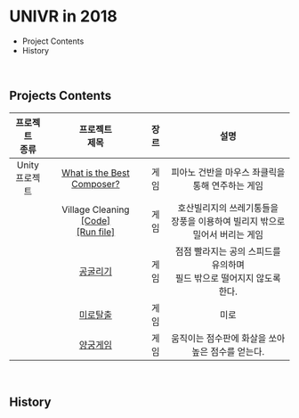 # UNIVR in 2018
* Project Contents
* History

<br>

## Projects Contents
| 프로젝트<br>종류 | 프로젝트<br>제목 |  장르  | 설명 |
|:---:|:---:|:---:|:---:|
| Unity<br>프로젝트 | [What is the Best Composer?](https://github.com/kimkyeongnam/VR-makers/raw/master/What_is_The_Best_Composer.zip)| 게임 | 피아노 건반을 마우스 좌클릭을 통해 연주하는 게임 |
|| Village Cleaning<br>[[Code]](https://www.dropbox.com/s/5y9p4rarnqeg8dc/Village%20Cleaning_hosan.zip?dl=0)<br>[[Run file]](https://www.dropbox.com/s/hjrvpce4e4b76gb/Village%20Cleaning_1_%EA%B0%95%ED%98%B8%EC%82%B0.zip?dl=0)| 게임 | 호산빌리지의 쓰레기통들을 <br>장풍을 이용하여 빌리지 밖으로 밀어서 버리는 게임 |
|| [공굴리기](https://www.dropbox.com/s/mx3rv0d60dx5ocx/MiniGame_ball.zip?dl=0) |   게임   | 점점 빨라지는 공의 스피드를 유의하며<br>필드 밖으로 떨어지지 않도록 한다. |
|| [미로탈출](https://www.dropbox.com/s/nybnafzip5fnhxz/FPS%20Controller.zip?dl=0) | 게임 | 미로  |
|| [양궁게임](https://github.com/kimkyeongnam/VR-makers/raw/master/%EC%96%91%EA%B6%81%EA%B2%8C%EC%9E%84.zip) | 게임 | 움직이는 점수판에 화살을 쏘아 높은 점수를 얻는다. |

<br>

## History
